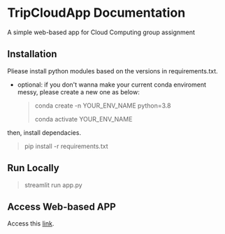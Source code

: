 # TripCloudApp Documentation
A simple web-based app for Cloud Computing group assignment

## Installation
Pliease install python modules based on the versions in requirements.txt.
- optional: if you don't wanna make your current conda enviroment messy, please create a new one as below:
    > conda create -n YOUR_ENV_NAME python=3.8
    >
    > conda activate YOUR_ENV_NAME

then, install dependacies.
> pip install -r requirements.txt



## Run Locally
> streamlit run app.py

## Access Web-based APP

Access this [link](http://ec2-34-229-166-191.compute-1.amazonaws.com:8501/).
